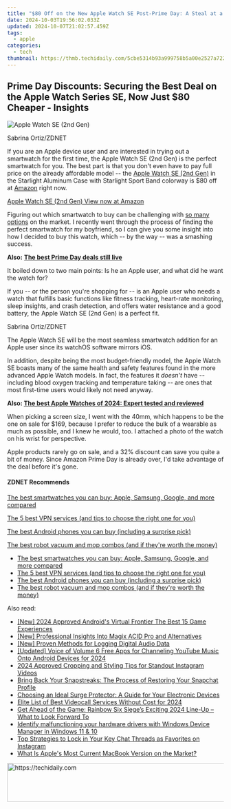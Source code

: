 ```yaml
---
title: "$80 Off on the New Apple Watch SE Post-Prime Day: A Steal at a Great Price! - Insights"
date: 2024-10-03T19:56:02.033Z
updated: 2024-10-07T21:02:57.459Z
tags:
  - apple
categories:
  - tech
thumbnail: https://thmb.techidaily.com/5cbe5314b93a999758b5a00e2527a722031ccfee99834737192b083e09532191.jpg
---
```


## Prime Day Discounts: Securing the Best Deal on the Apple Watch Series SE, Now Just $80 Cheaper - Insights

![Apple Watch SE (2nd Gen)](https://www.zdnet.com/a/img/resize/6cea94d0c06d6887637e1fcb881161dc24170df6/2023/10/11/45b7e455-7b03-4e3e-95df-abfc0748fb23/img-0829.jpg?auto=webp&width=1280)

Sabrina Ortiz/ZDNET

If you are an Apple device user and are interested in trying out a smartwatch for the first time, the Apple Watch SE (2nd Gen) is the perfect smartwatch for you. The best part is that you don't even have to pay full price on the already affordable model -- the [Apple Watch SE (2nd Gen)](https://buy.geni.us/Proxy.ashx?TSID=368250&GR%5FURL=https%3A%2F%2Fwww.amazon.com%2FApple-Smartwatch-Midnight-Aluminum-Detection%2Fdp%2FB0CHX7R6WJ%3Fgeniuslink%3Dtrue%26th%3D1%26tag%3Dzd-buy-button-20%26ascsubtag%3D%5F%5FCOM%5FCLICK%5FID%5F%5F%7Cdfaa89d7-f49d-48c6-b98d-8e80f9309f98%7Cdtp&dtb=1) in the Starlight Aluminum Case with Starlight Sport Band colorway is $80 off at [Amazon](https://buy.geni.us/Proxy.ashx?TSID=368250&GR%5FURL=https%3A%2F%2Fwww.amazon.com%2Fref%3Dnav%5Flogo%3Ftag%3Dzd-buy-button-20%26ascsubtag%3D%5F%5FCOM%5FCLICK%5FID%5F%5F%7Cdfaa89d7-f49d-48c6-b98d-8e80f9309f98%7Cdtp&dtb=1) right now.

[Apple Watch SE (2nd Gen) View now at Amazon](https://buy.geni.us/Proxy.ashx?TSID=368250&GR%5FURL=https%3A%2F%2Fwww.amazon.com%2FApple-Smartwatch-Midnight-Aluminum-Detection%2Fdp%2FB0CHX7R6WJ%3Fgeniuslink%3Dtrue%26th%3D1%26tag%3Dzd-buy-button-20%26ascsubtag%3D%5F%5FCOM%5FCLICK%5FID%5F%5F%7Cdfaa89d7-f49d-48c6-b98d-8e80f9309f98%7Cdtp&dtb=1)

Figuring out which smartwatch to buy can be challenging with [so many options](https://www.zdnet.com/article/best-smartwatch/) on the market. I recently went through the process of finding the perfect smartwatch for my boyfriend, so I can give you some insight into how I decided to buy this watch, which -- by the way -- was a smashing success.

**Also:** [**The best Prime Day deals still live**](https://www.zdnet.com/article/best-amazon-prime-day-deals-live-2024-07-17/)

It boiled down to two main points: Is he an Apple user, and what did he want the watch for?

If you -- or the person you're shopping for -- is an Apple user who needs a watch that fulfills basic functions like fitness tracking, heart-rate monitoring, sleep insights, and crash detection, and offers water resistance and a good battery, the Apple Watch SE (2nd Gen) is a perfect fit.

Sabrina Ortiz/ZDNET

The Apple Watch SE will be the most seamless smartwatch addition for an Apple user since its watchOS software mirrors iOS.

In addition, despite being the most budget-friendly model, the Apple Watch SE boasts many of the same health and safety features found in the more advanced Apple Watch models. In fact, the features it _doesn't_ have -- including blood oxygen tracking and temperature taking -- are ones that most first-time users would likely not need anyway.

**Also: [The best Apple Watches of 2024: Expert tested and reviewed](https://www.zdnet.com/article/best-apple-watch/)**

When picking a screen size, I went with the 40mm, which happens to be the one on sale for $169, because I prefer to reduce the bulk of a wearable as much as possible, and I knew he would, too. I attached a photo of the watch on his wrist for perspective.

Apple products rarely go on sale, and a 32% discount can save you quite a bit of money. Since Amazon Prime Day is already over, I'd take advantage of the deal before it's gone.

#### **ZDNET** Recommends

[The best smartwatches you can buy: Apple, Samsung, Google, and more compared](https://www.zdnet.com/article/best-smartwatch/ "The best smartwatches you can buy: Apple, Samsung, Google, and more compared")

[The 5 best VPN services (and tips to choose the right one for you)](https://www.zdnet.com/article/best-vpn/ "The 5 best VPN services (and tips to choose the right one for you)")

[The best Android phones you can buy (including a surprise pick)](https://www.zdnet.com/article/best-android-phone/ "The best Android phones you can buy (including a surprise pick)")

[The best robot vacuum and mop combos (and if they're worth the money)](https://www.zdnet.com/article/best-robot-vacuum-mop/ "The best robot vacuum and mop combos (and if they're worth the money)")

* [The best smartwatches you can buy: Apple, Samsung, Google, and more compared](https://www.zdnet.com/article/best-smartwatch/ "The best smartwatches you can buy: Apple, Samsung, Google, and more compared")
* [The 5 best VPN services (and tips to choose the right one for you)](https://www.zdnet.com/article/best-vpn/ "The 5 best VPN services (and tips to choose the right one for you)")
* [The best Android phones you can buy (including a surprise pick)](https://www.zdnet.com/article/best-android-phone/ "The best Android phones you can buy (including a surprise pick)")
* [The best robot vacuum and mop combos (and if they're worth the money)](https://www.zdnet.com/article/best-robot-vacuum-mop/ "The best robot vacuum and mop combos (and if they're worth the money)")

<ins class="adsbygoogle"
     style="display:block"
     data-ad-format="autorelaxed"
     data-ad-client="ca-pub-7571918770474297"
     data-ad-slot="1223367746"></ins>

<ins class="adsbygoogle"
     style="display:block"
     data-ad-client="ca-pub-7571918770474297"
     data-ad-slot="8358498916"
     data-ad-format="auto"
     data-full-width-responsive="true"></ins>

<span class="atpl-alsoreadstyle">Also read:</span>
<div><ul>
<li><a href="https://screen-mirroring-recording.techidaily.com/new-2024-approved-androids-virtual-frontier-the-best-15-game-experiences/"><u>[New] 2024 Approved Android's Virtual Frontier The Best 15 Game Experiences</u></a></li>
<li><a href="https://fox-direct.techidaily.com/new-professional-insights-into-magix-acid-pro-and-alternatives/"><u>[New] Professional Insights Into Magix ACID Pro and Alternatives</u></a></li>
<li><a href="https://desktop-recording.techidaily.com/new-proven-methods-for-logging-digital-audio-data/"><u>[New] Proven Methods for Logging Digital Audio Data</u></a></li>
<li><a href="https://youtube-tips.techidaily.com/ed-voice-of-volume-6-free-apps-for-channeling-youtube-music-onto-android-devices-for-2024/"><u>[Updated] Voice of Volume 6 Free Apps for Channeling YouTube Music Onto Android Devices for 2024</u></a></li>
<li><a href="https://instagram-clips.techidaily.com/2024-approved-cropping-and-styling-tips-for-standout-instagram-videos/"><u>2024 Approved Cropping and Styling Tips for Standout Instagram Videos</u></a></li>
<li><a href="https://technical-tips.techidaily.com/bring-back-your-snapstreaks-the-process-of-restoring-your-snapchat-profile/"><u>Bring Back Your Snapstreaks: The Process of Restoring Your Snapchat Profile</u></a></li>
<li><a href="https://technical-tips.techidaily.com/choosing-an-ideal-surge-protector-a-guide-for-your-electronic-devices/"><u>Choosing an Ideal Surge Protector: A Guide for Your Electronic Devices</u></a></li>
<li><a href="https://video-screen-grab.techidaily.com/elite-list-of-best-videocall-services-without-cost-for-2024/"><u>Elite List of Best Videocall Services Without Cost for 2024</u></a></li>
<li><a href="https://win-answers.techidaily.com/get-ahead-of-the-game-rainbow-six-sieges-exciting-2024-line-up-what-to-look-forward-to/"><u>Get Ahead of the Game: Rainbow Six Siege’s Exciting 2024 Line-Up – What to Look Forward To</u></a></li>
<li><a href="https://review-topics.techidaily.com/identify-malfunctioning-your-hardware-drivers-with-windows-device-manager-in-windows-11-and-10-by-drivereasy-guide/"><u>Identify malfunctioning your hardware drivers with Windows Device Manager in Windows 11 & 10</u></a></li>
<li><a href="https://technical-tips.techidaily.com/top-strategies-to-lock-in-your-key-chat-threads-as-favorites-on-instagram/"><u>Top Strategies to Lock in Your Key Chat Threads as Favorites on Instagram</u></a></li>
<li><a href="https://technical-tips.techidaily.com/what-is-apples-most-current-macbook-version-on-the-market/"><u>What Is Apple's Most Current MacBook Version on the Market?</u></a></li>
</ul></div>

<!-- affiliate ads begin -->
<a href="https://aligracehair.sjv.io/c/5597632/1880976/19272" target="_top" id="1880976">
  <img src="//a.impactradius-go.com/display-ad/19272-1880976" border="0" alt="https://techidaily.com" width="728" height="90"/>
</a>
<img height="0" width="0" src="https://aligracehair.sjv.io/i/5597632/1880976/19272" style="position:absolute;visibility:hidden;" border="0" />
<!-- affiliate ads end -->

